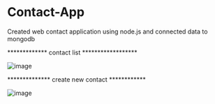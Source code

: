 # Contact-App
Created web contact application using node.js and connected data to mongodb

************* contact list ******************

![image](https://user-images.githubusercontent.com/92861422/214903373-16cbe7cc-3586-40e5-b197-452ced27cd6d.png)


************** create new contact ************

![image](https://user-images.githubusercontent.com/92861422/214903851-653c3c5c-c75f-489e-9598-1dfbcaa7d6be.png)
